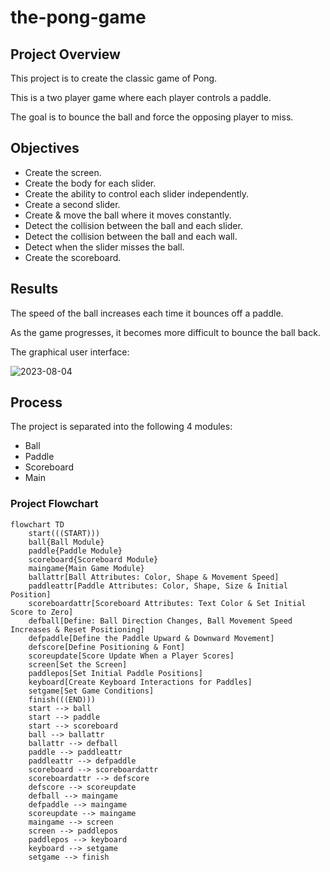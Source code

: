 # the-pong-game
## Project Overview
This project is to create the classic game of Pong. 

This is a two player game where each player controls a paddle. 

The goal is to bounce the ball and force the opposing player to miss. 

## Objectives
- Create the screen.
- Create the body for each slider.
- Create the ability to control each slider independently.
- Create a second slider.
- Create & move the ball where it moves constantly.
- Detect the collision between the ball and each slider.
- Detect the collision between the ball and each wall.
- Detect when the slider misses the ball.
- Create the scoreboard.

## Results
The speed of the ball increases each time it bounces off a paddle.

As the game progresses, it becomes more difficult to bounce the ball back.


The graphical user interface:


![2023-08-04](https://github.com/frantzalexander/the-pong-game/assets/128331579/cb4551f0-c0fa-4ddf-86ae-917691d705d4)


## Process
The project is separated into the following 4 modules:
- Ball
- Paddle
- Scoreboard
- Main

### Project Flowchart
```mermaid
flowchart TD
    start(((START)))
    ball{Ball Module}
    paddle{Paddle Module}
    scoreboard{Scoreboard Module}
    maingame{Main Game Module}
    ballattr[Ball Attributes: Color, Shape & Movement Speed]
    paddleattr[Paddle Attributes: Color, Shape, Size & Initial Position]
    scoreboardattr[Scoreboard Attributes: Text Color & Set Initial Score to Zero]
    defball[Define: Ball Direction Changes, Ball Movement Speed Increases & Reset Positioning]
    defpaddle[Define the Paddle Upward & Downward Movement]
    defscore[Define Positioning & Font]
    scoreupdate[Score Update When a Player Scores]
    screen[Set the Screen]
    paddlepos[Set Initial Paddle Positions]
    keyboard[Create Keyboard Interactions for Paddles]
    setgame[Set Game Conditions]
    finish(((END)))
    start --> ball
    start --> paddle
    start --> scoreboard
    ball --> ballattr
    ballattr --> defball
    paddle --> paddleattr
    paddleattr --> defpaddle
    scoreboard --> scoreboardattr
    scoreboardattr --> defscore
    defscore --> scoreupdate
    defball --> maingame
    defpaddle --> maingame
    scoreupdate --> maingame
    maingame --> screen
    screen --> paddlepos
    paddlepos --> keyboard
    keyboard --> setgame
    setgame --> finish
